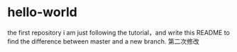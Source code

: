 # hello-world
the first repository
i am just following the tutorial，and write this README to find the difference between master and a new branch.
第二次修改 
